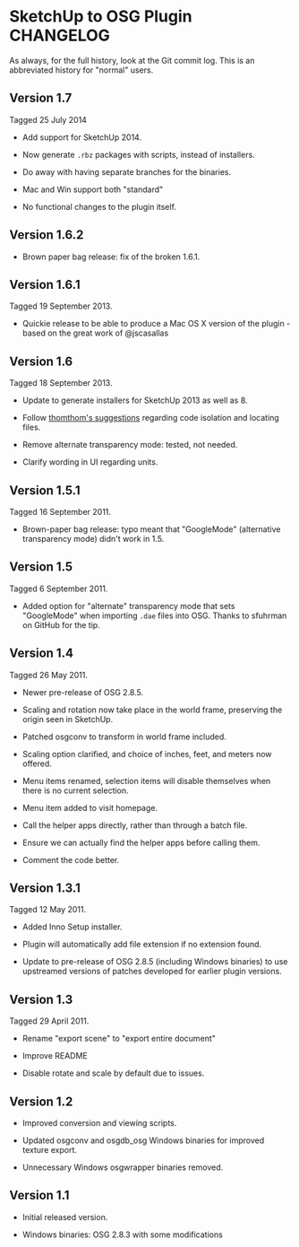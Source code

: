 SketchUp to OSG Plugin CHANGELOG
================================

As always, for the full history, look at the Git commit log. This is an 
abbreviated history for "normal" users. 

Version 1.7
-----------
Tagged 25 July 2014

* Add support for SketchUp 2014.

* Now generate `.rbz` packages with scripts, instead of installers.

* Do away with having separate branches for the binaries.

* Mac and Win support both "standard"

* No functional changes to the plugin itself.

Version 1.6.2
-------------

* Brown paper bag release: fix of the broken 1.6.1.

Version 1.6.1
-------------
Tagged 19 September 2013.

* Quickie release to be able to produce a Mac OS X version of the plugin - based on the great work of @jscasallas

Version 1.6
-----------
Tagged 18 September 2013.

* Update to generate installers for SketchUp 2013 as well as 8.

* Follow [thomthom's suggestions](http://www.thomthom.net/thoughts/2013/02/sketchup-plugin-checklist/)
    regarding code isolation and locating files.

* Remove alternate transparency mode: tested, not needed.

* Clarify wording in UI regarding units.

Version 1.5.1
-------------
Tagged 16 September 2011.

* Brown-paper bag release: typo meant that "GoogleMode" (alternative
	transparency mode) didn't work in 1.5.

Version 1.5
-----------
Tagged 6 September 2011.

* Added option for "alternate" transparency mode that sets "GoogleMode"
	when importing `.dae` files into OSG. Thanks to sfuhrman on GitHub
	for the tip.

Version 1.4
-----------
Tagged 26 May 2011.

* Newer pre-release of OSG 2.8.5. 

* Scaling and rotation now take place in the world frame, preserving the 
	origin seen in SketchUp. 

* Patched osgconv to transform in world frame included. 

* Scaling option clarified, and choice of inches, feet, and meters now 
	offered.

* Menu items renamed, selection items will disable themselves when there
	is no current selection.

* Menu item added to visit homepage.

* Call the helper apps directly, rather than through a batch file.

* Ensure we can actually find the helper apps before calling them.

* Comment the code better.

Version 1.3.1
-------------
Tagged 12 May 2011.

* Added Inno Setup installer.

* Plugin will automatically add file extension if no extension found.

* Update to pre-release of OSG 2.8.5 (including Windows binaries) to use 
	upstreamed versions of patches developed for earlier plugin versions.

Version 1.3
-----------
Tagged 29 April 2011.

* Rename "export scene" to "export entire document"

* Improve README

* Disable rotate and scale by default due to issues.

Version 1.2
-----------
* Improved conversion and viewing scripts.

* Updated osgconv and osgdb_osg Windows binaries for improved texture export.

* Unnecessary Windows osgwrapper binaries removed.

Version 1.1
-----------
* Initial released version.

* Windows binaries: OSG 2.8.3 with some modifications
